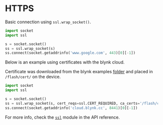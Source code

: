 # HTTPS

Basic connection using `ssl.wrap_socket()`.

```python
import socket
import ssl

s = socket.socket()
ss = ssl.wrap_socket(s)
ss.connect(socket.getaddrinfo('www.google.com', 443)[0][-1])
```

Below is an example using certificates with the blynk cloud.

Certificate was downloaded from the blynk examples [folder](https://github.com/wipy/wipy/tree/master/examples/blynk) and placed in `/flash/cert/` on the device.

```python
import socket
import ssl

s = socket.socket()
ss = ssl.wrap_socket(s, cert_reqs=ssl.CERT_REQUIRED, ca_certs='/flash/cert/ca.pem')
ss.connect(socket.getaddrinfo('cloud.blynk.cc', 8441)[0][-1])
```

For more info, check the [`ssl`](../../firmware-and-api-reference/micropython/ussl.md) module in the API reference.

